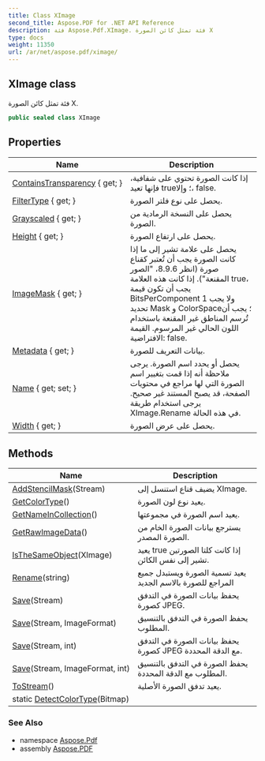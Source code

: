 ```yaml
---
title: Class XImage
second_title: Aspose.PDF for .NET API Reference
description: فئة Aspose.Pdf.XImage. فئة تمثل كائن الصورة X
type: docs
weight: 11350
url: /ar/net/aspose.pdf/ximage/
---
```

## XImage class

فئة تمثل كائن الصورة X.

```csharp
public sealed class XImage
```

## Properties

| Name | Description |
| --- | --- |
| [ContainsTransparency](../../aspose.pdf/ximage/containstransparency/) { get; } | إذا كانت الصورة تحتوي على شفافية، فإنها تعيد true؛ وإلا، false. |
| [FilterType](../../aspose.pdf/ximage/filtertype/) { get; } | يحصل على نوع فلتر الصورة. |
| [Grayscaled](../../aspose.pdf/ximage/grayscaled/) { get; } | يحصل على النسخة الرمادية من الصورة. |
| [Height](../../aspose.pdf/ximage/height/) { get; } | يحصل على ارتفاع الصورة. |
| [ImageMask](../../aspose.pdf/ximage/imagemask/) { get; } | يحصل على علامة تشير إلى ما إذا كانت الصورة يجب أن تُعتبر كقناع صورة (انظر 8.9.6، "الصور المقنعة"). إذا كانت هذه العلامة true، يجب أن تكون قيمة BitsPerComponent 1 ولا يجب تحديد Mask و ColorSpace؛ يجب أن تُرسم المناطق غير المقنعة باستخدام اللون الحالي غير المرسوم. القيمة الافتراضية: false. |
| [Metadata](../../aspose.pdf/ximage/metadata/) { get; } | بيانات التعريف للصورة. |
| [Name](../../aspose.pdf/ximage/name/) { get; set; } | يحصل أو يحدد اسم الصورة. يرجى ملاحظة أنه إذا قمت بتغيير اسم الصورة التي لها مراجع في محتويات الصفحة، قد يصبح المستند غير صحيح. يرجى استخدام طريقة XImage.Rename في هذه الحالة. |
| [Width](../../aspose.pdf/ximage/width/) { get; } | يحصل على عرض الصورة. |

## Methods

| Name | Description |
| --- | --- |
| [AddStencilMask](../../aspose.pdf/ximage/addstencilmask/)(Stream) | يضيف قناع استنسل إلى XImage. |
| [GetColorType](../../aspose.pdf/ximage/getcolortype/)() | يعيد نوع لون الصورة. |
| [GetNameInCollection](../../aspose.pdf/ximage/getnameincollection/)() | يعيد اسم الصورة في مجموعتها. |
| [GetRawImageData](../../aspose.pdf/ximage/getrawimagedata/)() | يسترجع بيانات الصورة الخام من الصورة المصدر. |
| [IsTheSameObject](../../aspose.pdf/ximage/isthesameobject/)(XImage) | يعيد true إذا كانت كلتا الصورتين تشير إلى نفس الكائن. |
| [Rename](../../aspose.pdf/ximage/rename/)(string) | يعيد تسمية الصورة ويستبدل جميع المراجع للصورة بالاسم الجديد |
| [Save](../../aspose.pdf/ximage/save/#save)(Stream) | يحفظ بيانات الصورة في التدفق كصورة JPEG. |
| [Save](../../aspose.pdf/ximage/save/#save_2)(Stream, ImageFormat) | يحفظ الصورة في التدفق بالتنسيق المطلوب. |
| [Save](../../aspose.pdf/ximage/save/#save_1)(Stream, int) | يحفظ بيانات الصورة في التدفق كصورة JPEG مع الدقة المحددة. |
| [Save](../../aspose.pdf/ximage/save/#save_3)(Stream, ImageFormat, int) | يحفظ الصورة في التدفق بالتنسيق المطلوب مع الدقة المحددة. |
| [ToStream](../../aspose.pdf/ximage/tostream/)() | يعيد تدفق الصورة الأصلية. |
| static [DetectColorType](../../aspose.pdf/ximage/detectcolortype/)(Bitmap) |  |

### See Also

* namespace [Aspose.Pdf](../../aspose.pdf/)
* assembly [Aspose.PDF](../../)